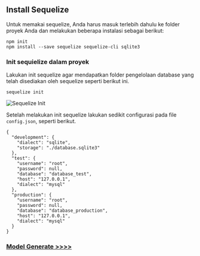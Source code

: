 ## Install Sequelize

Untuk memakai sequelize, Anda harus masuk terlebih dahulu ke folder proyek Anda dan melakukan beberapa instalasi sebagai berikut:

```
npm init
npm install --save sequelize sequelize-cli sqlite3
```

### Init sequielize dalam proyek

Lakukan init sequelize agar mendapatkan folder pengelolaan database yang telah disediakan oleh sequelize seperti berikut ini.
```
sequelize init
```

![Sequelize Init](https://github.com/talkasrul/workshop-sequelize/blob/master/img/sequelizeInit.png?raw=true)

Setelah melakukan init sequelize lakukan sedikit configurasi pada file `config.json`, seperti berikut.

```
{
  "development": {
    "dialect": "sqlite",
    "storage": "./database.sqlite3"
  },
  "test": {
    "username": "root",
    "password": null,
    "database": "database_test",
    "host": "127.0.0.1",
    "dialect": "mysql"
  },
  "production": {
    "username": "root",
    "password": null,
    "database": "database_production",
    "host": "127.0.0.1",
    "dialect": "mysql"
  }
}
```

### [Model Generate >>>>](https://github.com/talkasrul/workshop-sequelize/blob/master/learn/02-model-generate.md)